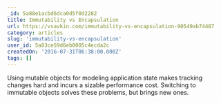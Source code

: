 ```yaml
---
_id: 5a88e1acbd6dca0d5f0d2282
title: Immutability vs Encapsulation
url: https://vsavkin.com/immutability-vs-encapsulation-90549ab74487
category: articles
slug: 'immutability-vs-encapsulation'
user_id: 5a83ce59d6eb0005c4ecda2c
createdOn: '2016-07-31T06:38:00.000Z'
tags: []
---
```


Using mutable objects for modeling application state makes tracking changes hard and incurs a sizable performance cost. Switching to immutable objects solves these problems, but brings new ones.
